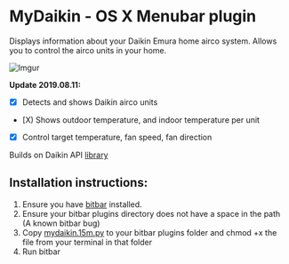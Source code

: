 
# MyDaikin - OS X Menubar plugin

Displays information about your Daikin Emura home airco system. Allows you to control the airco units in your home.

![Imgur](https://i.imgur.com/VTb32Si.png)

**Update 2019.08.11:**
- [X] Detects and shows Daikin airco units 
- [X) Shows outdoor temperature, and indoor temperature per unit
- [X] Control target temperature, fan speed, fan direction

Builds on Daikin API [library](https://github.com/ael-code/daikin-control)

## Installation instructions: 

1. Ensure you have [bitbar](https://github.com/matryer/bitbar/releases/latest) installed.
2. Ensure your bitbar plugins directory does not have a space in the path (A known bitbar bug)
3. Copy [mydaikin.15m.py](mydaikin.15m.py) to your bitbar plugins folder and chmod +x the file from your terminal in that folder
4. Run bitbar
